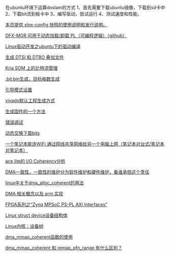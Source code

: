 在ubuntu环境下运算doslam的方式
1、首先需要下载ubuntu镜像，下载到sd卡中
2、下载bit流到板卡中
3、编写驱动，尝试运行
4、测试速度和性能。


[本页提供 xlnx-config 快照的使用说明和发行说明。](https://xilinx-wiki.atlassian.net/wiki/spaces/A/pages/2057043969/Snaps+-+xlnx-config+Snap+for+Certified+Ubuntu+on+Xilinx+Devices)

[DFX-MGR 可用于动态加载/卸载 PL（可编程逻辑）（github）](https://github.com/Xilinx/dfx-mgr)

[Linux驱动开发之ubuntu下的驱动编译](https://blog.csdn.net/jxgz_leo/article/details/51147714)

[生成 DTSI 和 DTBO 叠加文件](https://xilinx.github.io/kria-apps-docs/creating_applications/2022.1/build/html/docs/dtsi_dtbo_generation.html)

[Kria SOM 上的比特流管理](https://xilinx.github.io/kria-apps-docs/creating_applications/2022.1/build/html/docs/bitstream_management.html)

[.bit.bin生成，目标格数生成](https://xilinx.github.io/kria-apps-docs/creating_applications/2022.1/build/html/docs/target.html)

[引导模式设置](https://xilinx.github.io/kria-apps-docs/creating_applications/2022.1/build/html/docs/bootmodes.html)

[vivado默认工程生成方式](https://xilinx.github.io/kria-apps-docs/creating_applications/2022.1/build/html/docs/Generate_vivado_project_from_boardfile.html)

[生成固件的一个方法](https://xilinx.github.io/kria-apps-docs/creating_applications/2022.1/build/html/docs/kria_vitis_acceleration_flow/petalinux-firmware.html#modifying-dtbo)

[错误调试](https://xilinx.github.io/kria-apps-docs/faq/build/html/docs/faq.html)

[动态交换下载bits](https://xilinx.github.io/kria-apps-docs/dfx/build/html/docs/DFX_Landing_Page.html)

[一个笔记本能连WiFi 通过网线共享网络给另一个电脑上网（笔记本对台式/笔记本对笔记本）](https://blog.csdn.net/gong842087571/article/details/105991740)

[ace lite的 I/O Coherency分析](https://abcamus.github.io/2017/06/26/ARM-CCI/)

[DMA一致性，一致性的维护分为软件维护和硬件维护，看谁承担这个责任](https://kernel-tour.org/dma/coherent.html)

[linux中关于dma_alloc_coherent的用法](https://blog.csdn.net/zhijianjingling00/article/details/9315109)

[DMA 相关概念以及 arm 实现](https://breezetemple.github.io/2018/12/19/linux-kernel-dma-cache-coherence/)

[FPGA系列之“Zynq MPSoC PS-PL AXI Interfaces”](https://fpga.eetrend.com/content/2020/100047405.html)

[Linux struct device设备结构体](https://blog.csdn.net/weixin_42397613/article/details/105145905)

[Linux内核：设备树](https://blog.csdn.net/glen_cao/article/details/126259553)

[dma_mmap_coherent函数的使用](https://blog.csdn.net/qq_38158479/article/details/132225992)

[dma_mmap_coherent 和 remap_pfn_range 有什么区别？](https://stackoverflow.com/questions/34516847/what-is-the-difference-between-dma-mmap-coherent-and-remap-pfn-range)